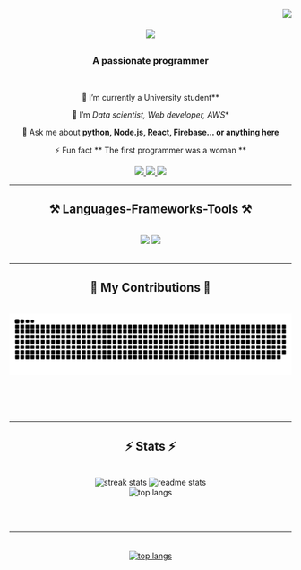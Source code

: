 <img align="right" src="https://visitor-badge.laobi.icu/badge?page_id=Abdullah5-boop
.Abdullah5-boop" />

<h1 align="center">
    <img src="https://readme-typing-svg.herokuapp.com/?font=Righteous&size=35&center=true&vCenter=true&width=500&height=70&duration=4000&lines=Hi+There!+👋;+I'm+Abdullah+Al+Mahmood;" />
</h1>

<h3 align="center">A passionate programmer </h3>

<br/>

<div align="center">
 
 🔭 I’m currently a University student**
 
 🌱 I’m  *Data scientist, Web developer, AWS**

💬 Ask me about **python, Node.js, React, Firebase... or anything [here](abdullahalmahmood500@gmail.com)**

⚡ Fun fact ** The first programmer was a woman  **

 </div>
 
<div align="center"> 
  <a href="mailto:abdullahalmahmood500@gmail.com">
    <img src="https://img.shields.io/badge/Gmail-333333?style=for-the-badge&logo=gmail&logoColor=red" />
  </a>
  <a href="https://linkedin.com/in/abdullahalmahmood500" target="_blank">
    <img src="https://img.shields.io/badge/LinkedIn-0077B5?style=for-the-badge&logo=linkedin&logoColor=white" target="_blank" />
  </a>
  <a href="https://abdullahalmahmoodportfolio.netlify.app/" target="_blank">
     <img src="https://img.shields.io/badge/Portfolio-FF5722?style=for-the-badge&logo=todoist&logoColor=white" target="_blank" /> <!-- sqlite, safari, google-chrome are other good icon options -->
  </a>
</div>

 <hr/>
 
<h2 align="center">⚒️ Languages-Frameworks-Tools ⚒️</h2>
<br/>
<div align="center">
    <img src="https://skillicons.dev/icons?i=react,bootstrap,nodejs,html,css,vscode,github,figma,tailwind,git,firebase " />
    <img src="https://skillicons.dev/icons?i=python,javascript,typescript,express,firebase,mongodb,c,sklearn,opencv,tensorflow,java,nextjs,mysql" /><br>
</div>

<br/>
<hr/>

<div align="center">
  <h2>🐍 My Contributions 🐍</h2>
  <br>
  <img alt="snake eating my contributions" src="https://raw.githubusercontent.com/salesp07/salesp07/output/github-contribution-grid-snake.svg" />
  
  <br/><br/><br/>
</div>
<hr/>

<h2 align="center">⚡ Stats ⚡</h2>
<br>
<div align=center>
  <img width=390 src="https://github-readme-streak-stats-salesp07.vercel.app/?user=salesp07&count_private=true&theme=react&border_radius=10" alt="streak stats"/>
  <img width=390 src="https://github-readme-stats-salesp07.vercel.app/api?username=salesp07&count_private=true&show_icons=true&theme=react&rank_icon=github&border_radius=10" alt="readme stats" />
  <br/>
  <img width=325 align="center" src="https://github-readme-stats-salesp07.vercel.app/api/top-langs/?username=salesp07&hide=HTML&langs_count=8&layout=compact&theme=react&border_radius=10&size_weight=0.5&count_weight=0.5&exclude_repo=github-readme-stats" alt="top langs" />
</div>

<br/><br/>

<hr/>

<br/>

<div align="center">
<a href='https://ko-fi.com/V7V4RAK9C' target='_blank'>
<!--     <img height='64' style='border:0px;height:64px;' 
src='https://www.reddit.com/media?url=https%3A%2F%2Fi.redd.it%2F62oka2478bfb1.gif' border='0' alt='Buy Me a Coffee at ko-fi.com' /></a> -->


  <img width=325 align="center" src="https://64.media.tumblr.com/4158d623c90b568d8f5841be4c94a066/86ee54b15e5ed2fb-c2/s540x810/4ae9bad120130e1922b1564c8e186f6b76c83e64.gif" alt="top langs" />
    
</div>

<br/>
